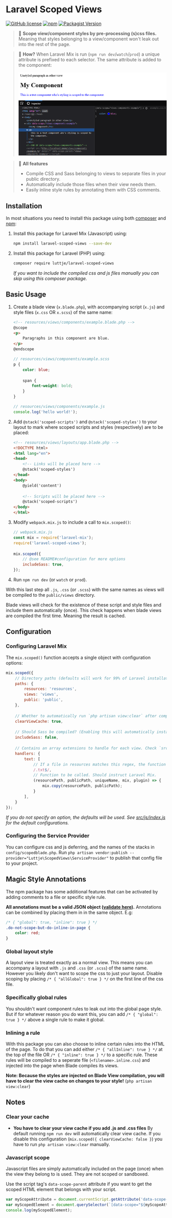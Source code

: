 # Laravel Scoped Views

[![GitHub license](https://img.shields.io/github/license/luttje/laravel-scoped-views)](https://github.com/luttje/laravel-scoped-views/blob/main/LICENSE) 
[![npm](https://img.shields.io/npm/v/laravel-scoped-views)](https://www.npmjs.com/package/laravel-scoped-views)
[![Packagist Version](https://img.shields.io/packagist/v/luttje/laravel-scoped-views)](https://packagist.org/packages/luttje/laravel-scoped-views)

> 📛 **Scope view/component styles by pre-processing (s)css files.** Meaning that styles belonging to a view/component won't leak out into the rest of the page.

> 🤖 **How?** When Laravel Mix is run (`npm run dev`/`watch`/`prod`) a unique attribute is prefixed to each selector. The same attribute is added to the component:
> 
> ![](.github/resulting-html.png)

> 🔨 **All features**
> - Compile CSS and Sass belonging to views to separate files in your public directory.
> - Automatically include those files when their view needs them.
> - Easily inline style rules by annotating them with CSS comments.


## Installation

In most situations you need to install this package using both [composer](https://getcomposer.org/) and [npm](https://nodejs.org/en/download/):

1. Install this package for Laravel Mix (Javascript) using:
    ```bash
    npm install laravel-scoped-views --save-dev
    ```

2. Install this package for Laravel (PHP) using:
    ```bash
    composer require luttje/laravel-scoped-views
    ```
    _If you want to include the compiled css and js files manually you can skip using this composer package._
    

## Basic Usage

1. Create a blade view (`x.blade.php`), with accompanying script (`x.js`) and style files (`x.css` OR `x.scss`) of the same name:
    ```html
    <!-- resources/views/components/example.blade.php -->
    @scope
    <p>
        Paragraphs in this component are blue.
    </p>
    @endscope
    ```
    ```scss
    // resources/views/components/example.scss
    p {
        color: blue;

        span {
            font-weight: bold;
        }
    }
    ```
    ```js
    // resources/views/components/example.js
    console.log('hello world!');
    ```
2. Add `@stack('scoped-scripts')` and `@stack('scoped-styles')` to your layout to mark where scoped scripts and styles (respectively) are to be placed:
    ```html
    <!-- resources/views/layouts/app.blade.php -->
    <!DOCTYPE html>
    <html lang="en">
    <head>
        <!-- Links will be placed here -->
        @stack('scoped-styles')
    </head>
    <body>
        @yield('content')

        <!-- Scripts will be placed here -->
        @stack('scoped-scripts')
    </body>
    </html>
    ```
3. Modify `webpack.mix.js` to include a call to `mix.scoped()`:
    ```js
    // webpack.mix.js
    const mix = require('laravel-mix');
    require('laravel-scoped-views');

    mix.scoped({
        // @see README#configuration for more options
        includeSass: true,
    });
    ```
4. Run `npm run dev` (or `watch` or `prod`).

With this last step all `.js`, `.css` (or `.scss`) with the same names as views will be compiled to the `public/views` directory.

Blade views will check for the existence of these script and style files and include them automatically (once). This check happens when blade views are compiled the first time. Meaning the result is cached.


## Configuration

### Configuring Laravel Mix
The `mix.scoped()` function accepts a single object with configuration options:
```js
mix.scoped({
    // Directory paths (defaults will work for 99% of Laravel installations)
    paths: {
        resources: 'resources',
        views: 'views',
        public: 'public',
    },

    // Whether to automatically run `php artisan view:clear` after compilation
    clearViewCache: true,

    // Should Sass be compiled? (Enabling this will automatically install dependencies the first time Mix runs)
    includeSass: false,

    // Contains an array extensions to handle for each view. Check `src/js/handlers` for the defaults (js, css, scss).
    handlers: {
        text: [
            // If a file in resources matches this regex, the function will be called
            /.txt$/,
            // Function to be called. Should instruct Laravel Mix.
            (resourcePath, publicPath, uniqueName, mix, plugin) => {
                mix.copy(resourcePath, publicPath);
            }
        ],
    }
});
```
*If you do not specify an option, the defaults will be used. See [src/js/index.js](src/js/index.js) for the default configurations.*


### Configuring the Service Provider
You can configure css and js deferring, and the names of the stacks in `config/scopedblade.php`. 
Run `php artisan vendor:publish --provider="Luttje\ScopedViews\ServiceProvider"` to publish that config file to your project.


## Magic Style Annotations

The npm package has some additional features that can be activated by adding comments to a file or specific style rule. 

**All annotations must be a valid JSON object ([validate here](https://jsonlint.com/)).** Annotations can be combined by placing them in in the same object. E.g:
```css
/* { "global": true, "inline": true } */
.do-not-scope-but-do-inline-in-page {
    color: red;
}
```

### Global layout style
A layout view is treated exactly as a normal view. This means you can accompany a layout with `.js` and `.css` (or `.scss`) of the same name. However you likely don't want to scope the css to just your layout. Disable scoping by placing `/* { "allGlobal": true } */` on the first line of the css file. 


### Specifically global rules
You shouldn't want component rules to leak out into the global page style. But if for whatever reason you do want this, you can add `/* { "global": true } */` above a single rule to make it global. 


### Inlining a rule
With this package you can also choose to inline certain rules into the HTML of the page. To do that you can add either `/* { "allInline": true } */` at the top of the file OR `/* { "inline": true } */` to a specific rule. These rules will be compiled to a seperate file (`<filename>.inline.css`) and injected into the page when Blade compiles its views. 

**Note: Because the styles are injected on Blade View compilation, you will have to clear the view cache on changes to your style!** (`php artisan view:clear`)


## Notes

### Clear your cache
- **You have to clear your view cache if you add .js and .css files**
By default running `npm run dev` will automatically clear view cache. If you disable this configuration (`mix.scoped({ clearViewCache: false }`) you have to run `php artisan view:clear` manually.


### Javascript scope
Javascript files are simply automatically included on the page (once) when the view they belong to is used. They are not scoped or sandboxed.

Use the script tag's `data-scope-parent` attribute if you want to get the scoped HTML element that belongs with your script.
```js
var myScopeAttribute = document.currentScript.getAttribute('data-scope-parent');
var myScopedElement = document.querySelector(`[data-scope="${myScopeAttribute}"]`);
console.log(myScopedElement);
```
